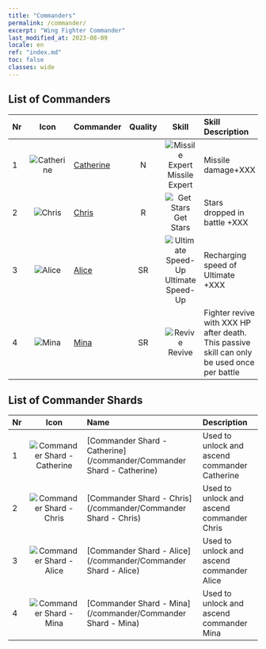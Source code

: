 ```yaml
---
title: "Commanders"
permalink: /commander/
excerpt: "Wing Fighter Commander"
last_modified_at: 2023-08-09
locale: en
ref: "index.md"
toc: false
classes: wide
---
```


## List of Commanders

  |  Nr | Icon | Commander | Quality | Skill | Skill Description |
  |:----|:----:|:----------|:-------:|:-----:|:------------------|
  | 1 | ![Catherine](/images/commander/actor_debris_1_p.png) | [Catherine](/commander/Catherine) | N | ![Missile Expert](/images/commander/actor_skill_03_p.png) Missile Expert | Missile damage+XXX |
  | 2 | ![Chris](/images/commander/actor_debris_2_p.png) | [Chris](/commander/Chris) | R | ![Get Stars](/images/commander/actor_skill_04_p.png) Get Stars | Stars dropped in battle +XXX |
  | 3 | ![Alice](/images/commander/actor_debris_3_p.png) | [Alice](/commander/Alice) | SR | ![Ultimate Speed-Up](/images/commander/actor_skill_01_p.png) Ultimate Speed-Up | Recharging speed of Ultimate +XXX |
  | 4 | ![Mina](/images/commander/actor_debris_4_p.png) | [Mina](/commander/Mina) | SR | ![Revive](/images/commander/actor_skill_02_p.png) Revive | Fighter revive with XXX HP after death. This passive skill can only be used once per battle |

## List of Commander Shards

  |  Nr | Icon |    Name   |  Description |
  |:----|:----:|:----------|:-------------|
  | 1 | ![Commander Shard - Catherine](/images/commander/actor_debris_1_zbsx_img9.png) | [Commander Shard - Catherine](/commander/Commander Shard - Catherine) | Used to unlock and ascend commander Catherine |
  | 2 | ![Commander Shard - Chris](/images/commander/actor_debris_2_zbsx_img10.png) | [Commander Shard - Chris](/commander/Commander Shard - Chris) | Used to unlock and ascend commander Chris |
  | 3 | ![Commander Shard - Alice](/images/commander/actor_debris_3_zbsx_img11.png) | [Commander Shard - Alice](/commander/Commander Shard - Alice) | Used to unlock and ascend commander Alice |
  | 4 | ![Commander Shard - Mina](/images/commander/actor_debris_4_zbsx_img11.png) | [Commander Shard - Mina](/commander/Commander Shard - Mina) | Used to unlock and ascend commander Mina |

